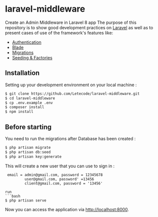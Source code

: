 # laravel-middleware
Create an Admin Middleware in Laravel 8 app
The purpose of this repository is to show good development practices on [Laravel](http://laravel.com/) as well as to present cases of use of the framework's features like:
- [Authentication](https://laravel.com/docs/8.x/authentication)
- [Blade](https://laravel.com/docs/8.x/blade)
- [Migrations](https://laravel.com/docs/8.x/migrations)
- [Seeding & Factories](https://laravel.com/docs/8.x/seeding)

## Installation

Setting up your development environment on your local machine :

```bash
$ git clone https://github.com/Letecode/laravel-middleware.git
$ cd laravel-middleware
$ cp .env.example .env
$ composer install
$ npm install
```

## Before starting
You need to run the migrations after Database has been created :
```bash
$ php artisan migrate
$ php artisan db:seed 
$ php artisan key:generate
```
This will create a new user that you can use to sign in :
```
 email = admin@gmail.com, password = 12345678   
         user@gmail.com, password' =13456
         client@gmail.com, password = '13456'
         
run 
```bash
$ php artisan serve
```
Now you can access the application via [http://localhost:8000](http://localhost:8000).

